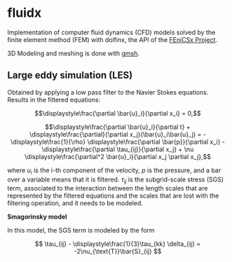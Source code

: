 # fluidx
Implementation of computer fluid dynamics (CFD) models solved by the finite element method (FEM) with dolfinx, the API of the [FEniCSx Project](https://fenicsproject.org/).

3D Modeling and meshing is done with [gmsh](https://gmsh.info/).

## Large eddy simulation (LES)
Obtained by applying a low pass filter to the Navier Stokes equations. Results in the filtered equations:

```math
\displaystyle\frac{\partial \bar{u}_i}{\partial x_i} = 0,
```
```math
\displaystyle\frac{\partial \bar{u}_i}{\partial t} + \displaystyle\frac{\partial}{\partial x_j}(\bar{u}_i\bar{u}_j) = -\displaystyle\frac{1}{\rho} \displaystyle\frac{\partial \bar{p}}{\partial x_i} - \displaystyle\frac{\partial \tau_{ij}}{\partial x_j} + \nu \displaystyle\frac{\partial^2 \bar{u}_i}{\partial x_j \partial x_j},
```

where $u_i$ is the i-th component of the velocity, $p$ is the pressure, and a bar over a variable means that it is filtered. $\tau_{ij}$ is the subgrid-scale stress (SGS) term, associated to the interaction between the length scales that are represented by the filtered equations and the scales that are lost with the filtering operation, and it needs to be modeled.

**Smagorinsky model**

In this model, the SGS term is modeled by the form

$$
\tau_{ij} - \displaystyle\frac{1}{3}\tau_{kk} \delta_{ij} = -2\nu_{\text{T}}\bar{S}_{ij}
$$
